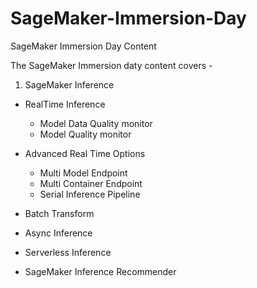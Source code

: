# SageMaker-Immersion-Day
SageMaker Immersion Day Content 

The SageMaker Immersion daty content covers -
1. SageMaker Inference
  - RealTime Inference
      - Model Data Quality monitor
      - Model Quality monitor
   - Advanced Real Time Options 
      - Multi Model Endpoint
      - Multi Container Endpoint 
      - Serial Inference Pipeline 
      
  - Batch Transform
  - Async Inference
  - Serverless Inference
  
  - SageMaker Inference Recommender
